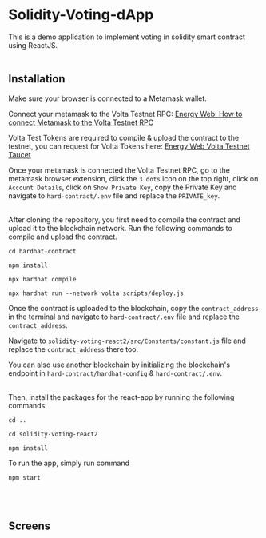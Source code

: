 # Solidity-Voting-dApp

This is a demo application to implement voting in solidity smart contract using ReactJS.
<br></br>

## Installation

Make sure your browser is connected to a Metamask wallet.

Connect your metamask to the Volta Testnet RPC: [Energy Web: How to connect Metamask to the Volta Testnet RPC](https://youtu.be/ThKW18ZZalg?si=hWgnxn--OvMPN1HH)

Volta Test Tokens are required to compile & upload the contract to the testnet, you can request for Volta Tokens here: [Energy Web Volta Testnet Taucet](https://voltafaucet.energyweb.org/)

Once your metamask is connected the Volta Testnet RPC, go to the metamask browser extension, click the `3 dots` icon on the top right, click on `Account Details`, click on `Show Private Key`, copy the Private Key and navigate to `hard-contract/.env` file and replace the `PRIVATE_key`.
<br></br>

After cloning the repository, you first need to compile the contract and upload it to the blockchain network. Run the following commands to compile and upload the contract.

```shell
cd hardhat-contract
```
```shell
npm install
```
```shell
npx hardhat compile
```
```shell
npx hardhat run --network volta scripts/deploy.js
```

Once the contract is uploaded to the blockchain, copy the `contract_address` in the terminal and navigate to `hard-contract/.env` file and replace the `contract_address`.

Navigate to `solidity-voting-react2/src/Constants/constant.js` file and replace the `contract_address` there too.

You can also use another blockchain by initializing the blockchain's endpoint in `hard-contract/hardhat-config` & `hard-contract/.env`.
<br></br>

Then, install the packages for the react-app by running the following commands: 

```shell
cd ..
```
```shell
cd solidity-voting-react2
```
```shell
npm install
```

To run the app, simply run command

```shell
npm start
```
<br></br>


## Screens
